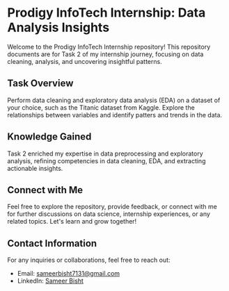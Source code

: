 # Prodigy InfoTech Internship: Data Analysis Insights

Welcome to the Prodigy InfoTech Internship repository! This repository documents are for Task 2 of my internship journey, focusing on data cleaning, analysis, and uncovering insightful patterns.

## Task Overview

Perform data cleaning and exploratory data analysis (EDA) on a dataset of your choice, such as the Titanic dataset from Kaggle. Explore the relationships between variables and identify patters and trends in the data.

## Knowledge Gained

Task 2 enriched my expertise in data preprocessing and exploratory analysis, refining competencies in data cleaning, EDA, and extracting actionable insights.

## Connect with Me

Feel free to explore the repository, provide feedback, or connect with me for further discussions on data science, internship experiences, or any related topics. Let's learn and grow together!

## Contact Information

For any inquiries or collaborations, feel free to reach out:

- Email: [sameerbisht7131@gmail.com](mailto:sameerbisht7131@gmail.com)
- LinkedIn: [Sameer Bisht](https://www.linkedin.com/in/sameer-bisht-b9874a326/)
